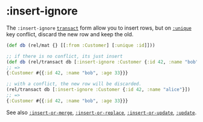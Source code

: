# :insert-ignore

The `:insert-ignore` [`transact`](transact.md) form allow you to insert rows, but on
[`:unique`](unique.md) key conflict, discard the new row and keep the old.

```clojure 
(def db (rel/mat {} [[:from :Customer] [:unique :id]]))

;; if there is no conflict, its just insert
(def db (rel/transact db [:insert-ignore :Customer {:id 42, :name "bob", :age 33}}]))
;; => 
{:Customer #{{:id 42, :name "bob", :age 33}}}

;; with a conflict, the new row will be discarded.
(rel/transact db [:insert-ignore :Customer {:id 42, :name "alice"}])
;; =>
{:Customer #{{:id 42, :name "bob", :age 33}}}
```

See also [`:insert-or-merge`](insert-or-merge.md),
[`:insert-or-replace`](insert-or-replace.md),
[`:insert-or-update`](insert-or-update.md),
[`:update`](update.md).